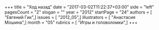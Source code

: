 +++
title = "Ход назад"
date = "2017-03-02T11:22:37+03:00"
side = "left"
pagesCount = "2"
slogan = ""
year = "2012"
startPage = "24"
authors = [ "Евгений Гик",]
issues = [ "2012_05",]
illustrators = [ "Анастасия Мошина",]
month = "05"
rubrics = [ "Игры и головоломки",]
+++
